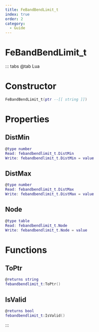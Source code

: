 ```yaml
---
title: FeBandBendLimit_t
index: true
order: 2
category:
  - Guide
---
```


# FeBandBendLimit_t

::: tabs
@tab Lua
# Constructor
```lua
FeBandBendLimit_t(ptr --[[ string ]])
```
# Properties
## DistMin 
```lua
@type number
Read: febandbendlimit_t.DistMin
Write: febandbendlimit_t.DistMin = value
```
## DistMax 
```lua
@type number
Read: febandbendlimit_t.DistMax
Write: febandbendlimit_t.DistMax = value
```
## Node 
```lua
@type table
Read: febandbendlimit_t.Node
Write: febandbendlimit_t.Node = value
```
# Functions
## ToPtr
```lua
@returns string
febandbendlimit_t:ToPtr()
```
## IsValid
```lua
@returns bool
febandbendlimit_t:IsValid()
```

:::